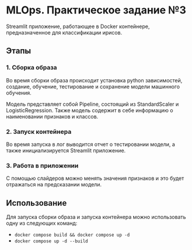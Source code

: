 # MLOps. Практическое задание №3

Streamlit приложение, работающее в Docker контейнере, предназначенное для классификации ирисов.

## Этапы

### 1. Сборка образа

Во время сборки образа происходит установка python зависимостей, создание, обучение, тестирование и сохранение модели машинного обучения.

Модель представляет собой Pipeline, состоящий из StandardScaler и LogisticRegression. Также модель содержит в себе информацию о наименовании признаков и классов.

### 2. Запуск контейнера

Во время запуска в лог выводится отчет о тестировании модели, а также инициализируется Streamlit приложение.

### 3. Работа в приложении

С помощью слайдеров можно менять значения признаков и это будет отражаться на предсказании модели.

## Использование

Для запуска сборки образа и запуска контейнера можно использовать одну из следующих команд:
- `docker compose build && docker compose up -d`
- `docker compose up -d --build`
